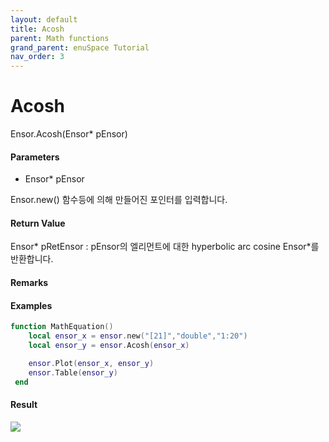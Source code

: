 ```yaml
---
layout: default
title: Acosh
parent: Math functions
grand_parent: enuSpace Tutorial
nav_order: 3
---
```


# Acosh

Ensor.Acosh\(Ensor\* pEnsor\)

#### Parameters

* Ensor\* pEnsor

Ensor.new\(\) 함수등에 의해 만들어진 포인터를 입력합니다.

#### Return Value

Ensor\* pRetEnsor : pEnsor의 엘리먼트에 대한 hyperbolic arc cosine Ensor\*를 반환합니다.

#### Remarks

#### Examples

```lua
function MathEquation()
 	local ensor_x = ensor.new("[21]","double","1:20")
 	local ensor_y = ensor.Acosh(ensor_x)

 	ensor.Plot(ensor_x, ensor_y)
 	ensor.Table(ensor_y)
 end
```

#### Result

![](/MathAPI/AcoshResult.png)

